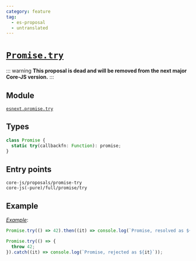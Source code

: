 ```yaml
---
category: feature
tag:
  - es-proposal
  - untranslated
---
```


# [`Promise.try`](https://github.com/tc39/proposal-promise-try)

::: warning
**This proposal is dead and will be removed from the next major Core-JS version.**
:::

## Module

[`esnext.promise.try`](https://github.com/zloirock/core-js/blob/master/packages/core-js/modules/esnext.promise.try.js)

## Types

```ts
class Promise {
  static try(callbackfn: Function): promise;
}
```

## Entry points

```
core-js/proposals/promise-try
core-js(-pure)/full/promise/try
```

## Example

[_Example_](https://goo.gl/k5GGRo):

```js
Promise.try(() => 42).then((it) => console.log(`Promise, resolved as ${it}`));

Promise.try(() => {
  throw 42;
}).catch((it) => console.log(`Promise, rejected as ${it}`));
```
